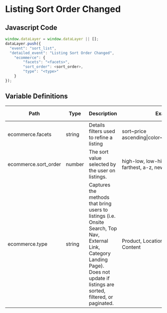 # Listing Sort Order Changed

### 

## Javascript Code
```js
window.dataLayer = window.dataLayer || [];
dataLayer.push({
  "event": "sort_list",
  "detailed_event": "Listing Sort Order Changed",
    "ecommerce": {
        "facets": "<facets>",
        "sort_order": <sort_order>,
        "type": "<type>"
    }
});
```

## Variable Definitions

|Path|Type|Description|Example|Pattern|Min Length|Max Length|Minimum|Maximum|Multiple Of|
| --- | --- | --- | --- | --- | --- | --- | --- | --- | --- |
|ecommerce.facets|string|Details filters used to refine a listing|sort\~price ascending\|color\~green\|size\~medium|||||||
|ecommerce.sort_order|number|The sort value selected by the user on listings.|high-low, low-high, nearest-farthest, a-z, newest-oldest|||||||
|ecommerce.type|string|Captures the methods that bring users to listings \(i.e. Onsite Search, Top Nav, External Link, Category Landing Page\). Does not update if listings are sorted, filtered, or paginated.|Product, Location, Event, Room, Content|||||||




